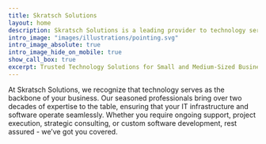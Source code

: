 ```yaml
---
title: Skratsch Solutions
layout: home
description: Skratsch Solutions is a leading provider to technology services to small and medium sized business in the Detroit metropolitan area
intro_image: "images/illustrations/pointing.svg"
intro_image_absolute: true
intro_image_hide_on_mobile: true
show_call_box: true
excerpt: Trusted Technology Solutions for Small and Medium-Sized Businesses
---
```


At Skratsch Solutions, we recognize that technology serves as the backbone of your business. Our seasoned professionals bring over two decades of expertise to the table, ensuring that your IT infrastructure and software operate seamlessly. Whether you require ongoing support, project execution, strategic consulting, or custom software development, rest assured - we’ve got you covered.
